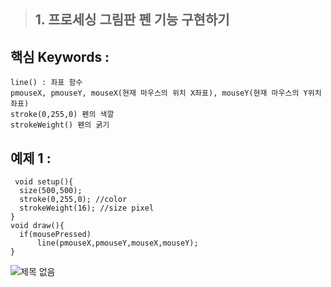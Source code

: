 > ## 1. 프로세싱 그림판 펜 기능 구현하기
## 핵심 Keywords :
    line() : 좌표 함수
    pmouseX, pmouseY, mouseX(현재 마우스의 위치 X좌표), mouseY(현재 마우스의 Y위치 좌표)
    stroke(0,255,0) 펜의 색깔
    strokeWeight() 펜의 굵기
  

## 예제 1 : 
```processing
 void setup(){
  size(500,500);
  stroke(0,255,0); //color
  strokeWeight(16); //size pixel
}
void draw(){
  if(mousePressed)
      line(pmouseX,pmouseY,mouseX,mouseY);  
}
```


![제목 없음](https://user-images.githubusercontent.com/50895677/76850874-9d7a4400-688b-11ea-91d9-8172ca0e28cf.png)
